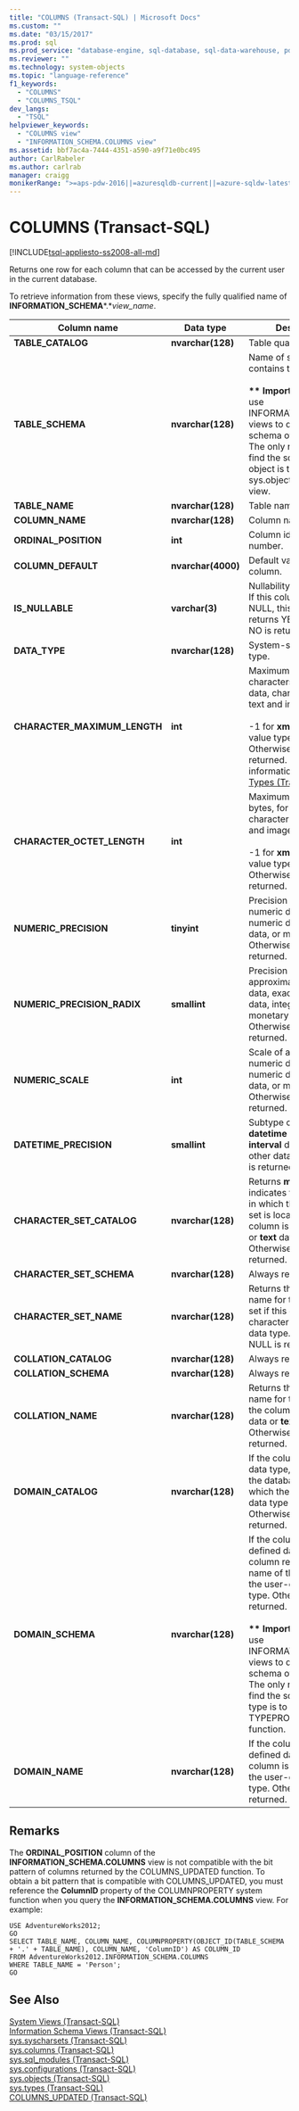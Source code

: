 ```yaml
---
title: "COLUMNS (Transact-SQL) | Microsoft Docs"
ms.custom: ""
ms.date: "03/15/2017"
ms.prod: sql
ms.prod_service: "database-engine, sql-database, sql-data-warehouse, pdw"
ms.reviewer: ""
ms.technology: system-objects
ms.topic: "language-reference"
f1_keywords: 
  - "COLUMNS"
  - "COLUMNS_TSQL"
dev_langs: 
  - "TSQL"
helpviewer_keywords: 
  - "COLUMNS view"
  - "INFORMATION_SCHEMA.COLUMNS view"
ms.assetid: bbf7ac4a-7444-4351-a590-a9f71e0bc495
author: CarlRabeler
ms.author: carlrab
manager: craigg
monikerRange: ">=aps-pdw-2016||=azuresqldb-current||=azure-sqldw-latest||>=sql-server-2016||=sqlallproducts-allversions||>=sql-server-linux-2017||=azuresqldb-mi-current"
---
```

# COLUMNS (Transact-SQL)
[!INCLUDE[tsql-appliesto-ss2008-all-md](../../includes/tsql-appliesto-ss2008-all-md.md)]

  Returns one row for each column that can be accessed by the current user in the current database.  
  
 To retrieve information from these views, specify the fully qualified name of **INFORMATION_SCHEMA***.**view_name*.  
  
|Column name|Data type|Description|  
|-----------------|---------------|-----------------|  
|**TABLE_CATALOG**|**nvarchar(**128**)**|Table qualifier.|  
|**TABLE_SCHEMA**|**nvarchar(**128**)**|Name of schema that contains the table.<br /><br /> **\*\* Important \*\*** Do not use INFORMATION_SCHEMA views to determine the schema of an object. The only reliable way to find the schema of a object is to query the sys.objects catalog view.|  
|**TABLE_NAME**|**nvarchar(**128**)**|Table name.|  
|**COLUMN_NAME**|**nvarchar(**128**)**|Column name.|  
|**ORDINAL_POSITION**|**int**|Column identification number.|  
|**COLUMN_DEFAULT**|**nvarchar(**4000**)**|Default value of the column.|  
|**IS_NULLABLE**|**varchar(**3**)**|Nullability of the column. If this column allows for NULL, this column returns YES. Otherwise, NO is returned.|  
|**DATA_TYPE**|**nvarchar(**128**)**|System-supplied data type.|  
|**CHARACTER_MAXIMUM_LENGTH**|**int**|Maximum length, in characters, for binary data, character data, or text and image data.<br /><br /> -1 for **xml** and large-value type data. Otherwise, NULL is returned. For more information, see [Data Types &#40;Transact-SQL&#41;](../../t-sql/data-types/data-types-transact-sql.md).|  
|**CHARACTER_OCTET_LENGTH**|**int**|Maximum length, in bytes, for binary data, character data, or text and image data.<br /><br /> -1 for **xml** and large-value type data. Otherwise, NULL is returned.|  
|**NUMERIC_PRECISION**|**tinyint**|Precision of approximate numeric data, exact numeric data, integer data, or monetary data. Otherwise, NULL is returned.|  
|**NUMERIC_PRECISION_RADIX**|**smallint**|Precision radix of approximate numeric data, exact numeric data, integer data, or monetary data. Otherwise, NULL is returned.|  
|**NUMERIC_SCALE**|**int**|Scale of approximate numeric data, exact numeric data, integer data, or monetary data. Otherwise, NULL is returned.|  
|**DATETIME_PRECISION**|**smallint**|Subtype code for **datetime** and ISO **interval** data types. For other data types, NULL is returned.|  
|**CHARACTER_SET_CATALOG**|**nvarchar(**128**)**|Returns **master**. This indicates the database in which the character set is located, if the column is character data or **text** data type. Otherwise, NULL is returned.|  
|**CHARACTER_SET_SCHEMA**|**nvarchar(**128**)**|Always returns NULL.|  
|**CHARACTER_SET_NAME**|**nvarchar(**128**)**|Returns the unique name for the character set if this column is character data or **text** data type. Otherwise, NULL is returned.|  
|**COLLATION_CATALOG**|**nvarchar(**128**)**|Always returns NULL.|  
|**COLLATION_SCHEMA**|**nvarchar(**128**)**|Always returns NULL.|  
|**COLLATION_NAME**|**nvarchar(**128**)**|Returns the unique name for the collation if the column is character data or **text** data type. Otherwise, NULL is returned.|  
|**DOMAIN_CATALOG**|**nvarchar(**128**)**|If the column is an alias data type, this column is the database name in which the user-defined data type was created. Otherwise, NULL is returned.|  
|**DOMAIN_SCHEMA**|**nvarchar(**128**)**|If the column is a user-defined data type, this column returns the name of the schema of the user-defined data type. Otherwise, NULL is returned.<br /><br /> **\*\* Important \*\*** Do not use INFORMATION_SCHEMA views to determine the schema of a data type. The only reliable way to find the schema of a type is to use the TYPEPROPERTY function.|  
|**DOMAIN_NAME**|**nvarchar(**128**)**|If the column is a user-defined data type, this column is the name of the user-defined data type. Otherwise, NULL is returned.|  
  
## Remarks  
 The **ORDINAL_POSITION** column of the **INFORMATION_SCHEMA.COLUMNS** view is not compatible with the bit pattern of columns returned by the COLUMNS_UPDATED function. To obtain a bit pattern that is compatible with COLUMNS_UPDATED, you must reference the **ColumnID** property of the COLUMNPROPERTY system function when you query the **INFORMATION_SCHEMA.COLUMNS** view. For example:  
  
```  
USE AdventureWorks2012;  
GO  
SELECT TABLE_NAME, COLUMN_NAME, COLUMNPROPERTY(OBJECT_ID(TABLE_SCHEMA + '.' + TABLE_NAME), COLUMN_NAME, 'ColumnID') AS COLUMN_ID  
FROM AdventureWorks2012.INFORMATION_SCHEMA.COLUMNS  
WHERE TABLE_NAME = 'Person';  
GO  
```  
  
## See Also  
 [System Views &#40;Transact-SQL&#41;](http://msdn.microsoft.com/library/35a6161d-7f43-4e00-bcd3-3091f2015e90)   
 [Information Schema Views &#40;Transact-SQL&#41;](~/relational-databases/system-information-schema-views/system-information-schema-views-transact-sql.md)   
 [sys.syscharsets &#40;Transact-SQL&#41;](../../relational-databases/system-compatibility-views/sys-syscharsets-transact-sql.md)   
 [sys.columns &#40;Transact-SQL&#41;](../../relational-databases/system-catalog-views/sys-columns-transact-sql.md)   
 [sys.sql_modules &#40;Transact-SQL&#41;](../../relational-databases/system-catalog-views/sys-sql-modules-transact-sql.md)   
 [sys.configurations &#40;Transact-SQL&#41;](../../relational-databases/system-catalog-views/sys-configurations-transact-sql.md)   
 [sys.objects &#40;Transact-SQL&#41;](../../relational-databases/system-catalog-views/sys-objects-transact-sql.md)   
 [sys.types &#40;Transact-SQL&#41;](../../relational-databases/system-catalog-views/sys-types-transact-sql.md)   
 [COLUMNS_UPDATED &#40;Transact-SQL&#41;](../../t-sql/functions/columns-updated-transact-sql.md)  
  
  
